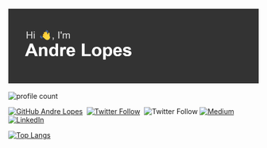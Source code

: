 ![Hi there](https://github.com/alopes2/alopes2/blob/main/header.png?raw=true)

![profile count](https://komarev.com/ghpvc/?username=alopes2)&nbsp;

[![GitHub Andre Lopes](https://img.shields.io/github/followers/alopes2?style=for-the-badge&logo=github&logoColor=white)](https://github.com/alopes2)&nbsp;
[![Twitter Follow](https://img.shields.io/twitter/follow/AhnDreVitor?label=Twitter&style=for-the-badge&logo=twitter&logoColor=white&labelColor=1DA1F2&color=white)](https://twitter.com/AhnDreVitor)&nbsp;
![Twitter Follow](https://img.shields.io/twitter/follow/asdf?style=for-the-badge)
[![Medium](https://img.shields.io/badge/Medium-12100E?style=for-the-badge&logo=medium&logoColor=white)](https://andrevitorlopes.medium.com)&nbsp;
[![LinkedIn](https://img.shields.io/badge/LinkedIn-0077B5?style=for-the-badge&logo=linkedin&logoColor=white)](https://www.linkedin.com/in/andrevitorlopes/)&nbsp;

[![Top Langs](https://github-readme-stats.vercel.app/api/top-langs/?username=alopes2&hide=shaderlab,hlsl&layout=compact)](https://github.com/anuraghazra/github-readme-stats)

<!--
**alopes2/alopes2** is a ✨ _special_ ✨ repository because its `README.md` (this file) appears on your GitHub profile.

Here are some ideas to get you started:

- 🔭 I’m currently working on ...
- 🌱 I’m currently learning ...
- 👯 I’m looking to collaborate on ...
- 🤔 I’m looking for help with ...
- 💬 Ask me about ...
- 📫 How to reach me: ...
- 😄 Pronouns: ...
- ⚡ Fun fact: ...
-->
